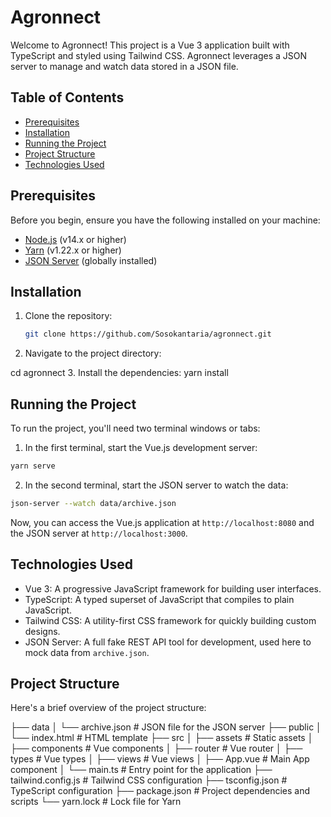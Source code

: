 # Agronnect

Welcome to Agronnect! This project is a Vue 3 application built with TypeScript and styled using Tailwind CSS. Agronnect leverages a JSON server to manage and watch data stored in a JSON file.

## Table of Contents

- [Prerequisites](#prerequisites)
- [Installation](#installation)
- [Running the Project](#running-the-project)
- [Project Structure](#project-structure)
- [Technologies Used](#technologies-used)

## Prerequisites

Before you begin, ensure you have the following installed on your machine:

- [Node.js](https://nodejs.org/en/) (v14.x or higher)
- [Yarn](https://yarnpkg.com/) (v1.22.x or higher)
- [JSON Server](https://www.npmjs.com/package/json-server) (globally installed)

## Installation

1. Clone the repository:

   ```sh
   git clone https://github.com/Sosokantaria/agronnect.git

   ```

2. Navigate to the project directory:

cd agronnect 3. Install the dependencies:
yarn install

## Running the Project

To run the project, you'll need two terminal windows or tabs:

1. In the first terminal, start the Vue.js development server:

```sh
yarn serve 
```
2. In the second terminal, start the JSON server to watch the data:

```sh
json-server --watch data/archive.json
```


Now, you can access the Vue.js application at `http://localhost:8080` and the JSON server at `http://localhost:3000`.

## Technologies Used
- Vue 3: A progressive JavaScript framework for building user interfaces.
- TypeScript: A typed superset of JavaScript that compiles to plain JavaScript.
- Tailwind CSS: A utility-first CSS framework for quickly building custom designs.
- JSON Server: A full fake REST API tool for development, used here to mock data from `archive.json`.

## Project Structure
Here's a brief overview of the project structure:

├── data
│   └── archive.json        # JSON file for the JSON server
├── public
│   └── index.html          # HTML template
├── src
│   ├── assets              # Static assets
│   ├── components          # Vue components
│   ├── router              # Vue router
│   ├── types               # Vue types
│   ├── views               # Vue views
│   ├── App.vue             # Main App component
│   └── main.ts             # Entry point for the application
├── tailwind.config.js      # Tailwind CSS configuration
├── tsconfig.json           # TypeScript configuration
├── package.json            # Project dependencies and scripts
└── yarn.lock               # Lock file for Yarn
